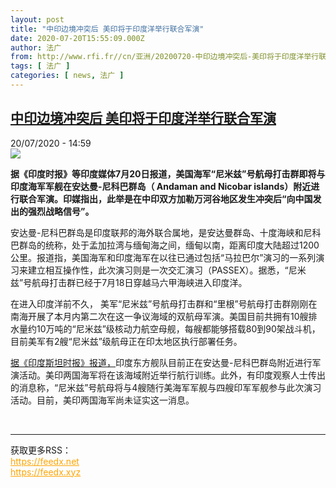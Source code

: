 ```yaml
---
layout: post
title: "中印边境冲突后 美印将于印度洋举行联合军演"
date: 2020-07-20T15:55:09.000Z
author: 法广
from: http://www.rfi.fr//cn/亚洲/20200720-中印边境冲突后-美印将于印度洋举行联合军演
tags: [ 法广 ]
categories: [ news, 法广 ]
---
```

<!--1595260509000-->
[中印边境冲突后 美印将于印度洋举行联合军演](http://www.rfi.fr//cn/%E4%BA%9A%E6%B4%B2/20200720-%E4%B8%AD%E5%8D%B0%E8%BE%B9%E5%A2%83%E5%86%B2%E7%AA%81%E5%90%8E-%E7%BE%8E%E5%8D%B0%E5%B0%86%E4%BA%8E%E5%8D%B0%E5%BA%A6%E6%B4%8B%E4%B8%BE%E8%A1%8C%E8%81%94%E5%90%88%E5%86%9B%E6%BC%94)
------

<div>
<div>20/07/2020 - 14:59</div><img src="https://s.rfi.fr/media/display/ea9a953c-ca88-11ea-910f-005056bff430/w:310/p:16x9/EdWWn4tXkAA8zY3.jpg"><p><strong>据《印度时报》等印度媒体7月20日报道，美国海军“尼米兹”号航母打击群即将与印度海军军舰在安达曼-尼科巴群岛（ Andaman and Nicobar islands）附近进行联合军演。印媒指出，此举是在中印双方加勒万河谷地区发生冲突后“向中国发出的强烈战略信号”。</strong></p><div class="t-content__body u-clearfix"><div class="m-interstitial"></div><p>安达曼-尼科巴群岛是印度联邦的海外联合属地，是安达曼群岛、十度海峡和尼科巴群岛的统称，处于孟加拉湾与缅甸海之间，缅甸以南，距离印度大陆超过1200公里。报道指，美国海军和印度海军在以往已通过包括“马拉巴尔”演习的一系列演习来建立相互操作性，此次演习则是一次交汇演习（PASSEX）。据悉，“尼米兹”号航母打击群已经于7月18日穿越马六甲海峡进入印度洋。</p><p>在进入印度洋前不久， 美军“尼米兹”号航母打击群和“里根”号航母打击群刚刚在南海开展了本月内第二次在这一争议海域的双航母军演。美国目前共拥有10艘排水量约10万吨的“尼米兹”级核动力航空母舰，每艘都能够搭载80到90架战斗机，目前美军有2艘“尼米兹”级航母正在印太地区执行部署任务。</p><p><a target="_blank" href="http://www.hindustantimes.com/india-news/indian-us-navies-to-conduct-drills-off-andamans-amid-border-row/story-GU1r3rCGb1BT7EzAN03DWI.html">据《印度斯坦时报》报道，</a>印度东方舰队目前正在安达曼-尼科巴群岛附近进行军演活动。美印两国海军将在该海域附近举行航行训练。此外，有印度观察人士传出的消息称，“尼米兹”号航母将与4艘随行美海军军舰与四艘印军军舰参与此次演习活动。目前，美印两国海军尚未证实这一消息。</p><div class="o-self-promo o-self-promo--nl o-self-promo--hidden" data-selfpromo-newsletter></div><div class="o-self-promo o-self-promo--app o-self-promo--hidden" data-selfpromo-app></div></div><br><hr><div>获取更多RSS：<br><a href="https://feedx.net" style="color:orange" target="_blank">https://feedx.net</a> <br><a href="https://feedx.xyz" style="color:orange" target="_blank">https://feedx.xyz</a><br></div>
</div>
